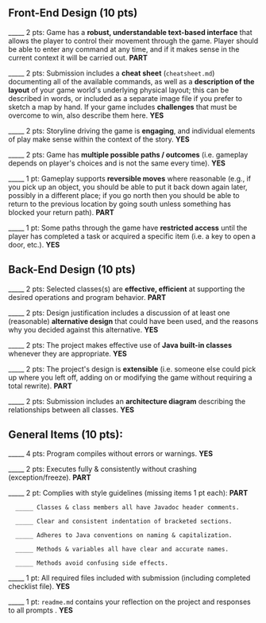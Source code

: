 ## Front-End Design (10 pts)

_____ 2 pts: Game has a **robust, understandable text-based interface** that allows the player to control their movement through the game.  Player should be able to enter any command at any time, and if it makes sense in the current context it will be carried out. **PART**

_____ 2 pts: Submission includes a **cheat sheet** (`cheatsheet.md`) documenting all of the available commands, as well as a **description of the layout** of your game world's underlying physical layout; this can be described in words, or included as a separate image file if you prefer to sketch a map by hand.  If your game includes **challenges** that must be overcome to win, also describe them here.  **YES**

_____ 2 pts: Storyline driving the game is **engaging**, and individual elements of play make sense within the context of the story. **YES**

_____ 2 pts: Game has **multiple possible paths / outcomes** (i.e. gameplay depends on player's choices and is not the same every time). **YES**

_____ 1 pt: Gameplay supports **reversible moves** where reasonable (e.g., if you pick up an object, you should be able to put it back down again later, possibly in a different place; if you go north then you should be able to return to the previous location by going south unless something has blocked your return path). **PART**

_____ 1 pt: Some paths through the game have **restricted access** until the player has completed a task or acquired a specific item (i.e. a key to open a door, etc.). **YES**


## Back-End Design (10 pts)

_____ 2 pts: Selected classes(s) are **effective, efficient** at supporting the desired operations and program behavior. **PART**

_____ 2 pts: Design justification includes a discussion of at least one (reasonable) **alternative design** that could have been used, and the reasons why you decided against this alternative. **YES**

_____ 2 pts: The project makes effective use of **Java built-in classes** whenever they are appropriate. **YES**

_____ 2 pts: The project's design is **extensible** (i.e. someone else could pick up where you left off, adding on or modifying the game without requiring a total rewrite). **PART**

_____ 2 pts: Submission includes an **architecture diagram** describing the relationships between all classes. **YES**


## General Items (10 pts):
_____ 4 pts: Program compiles without errors or warnings. **YES**

_____ 2 pts: Executes fully & consistently without crashing (exception/freeze). **PART**

_____ 2 pt: Complies with style guidelines (missing items 1 pt each): **PART**

      _____ Classes & class members all have Javadoc header comments.

      _____ Clear and consistent indentation of bracketed sections.

      _____ Adheres to Java conventions on naming & capitalization.

      _____ Methods & variables all have clear and accurate names.

      _____ Methods avoid confusing side effects.

_____ 1 pt: All required files included with submission (including completed checklist file). **YES**

_____ 1 pt: `readme.md` contains your reflection on the project and responses to all prompts . **YES**
